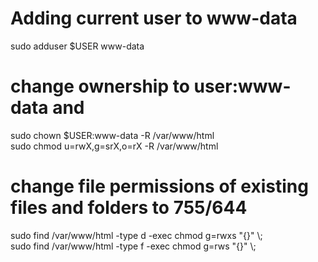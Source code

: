 # Adding current user to www-data  
  sudo adduser $USER www-data  

# change ownership to user:www-data and  
  sudo chown $USER:www-data -R /var/www/html  
  sudo chmod u=rwX,g=srX,o=rX -R /var/www/html  

# change file permissions of existing files and folders to 755/644  
  sudo find /var/www/html -type d -exec chmod g=rwxs "{}" \\;  
  sudo find /var/www/html -type f -exec chmod g=rws "{}" \\;  

